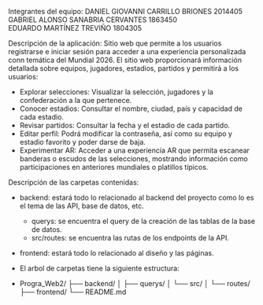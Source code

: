 Integrantes del equipo:
DANIEL GIOVANNI CARRILLO BRIONES 2014405  
GABRIEL ALONSO SANABRIA CERVANTES 1863450  
EDUARDO MARTÍNEZ TREVIÑO 1804305  

Descripción de la aplicación:
Sitio web que permite a los usuarios registrarse e iniciar sesión para acceder a una experiencia personalizada conn temática del Mundial 2026. El sitio web proporcionará información detallada sobre equipos, jugadores, estadios, partidos y permitirá a los usuarios: 
- Explorar selecciones: Visualizar la selección, jugadores y la confederación a la que pertenece.
- Conocer estadios: Consultar el nombre, ciudad, país y capacidad de cada estadio.
- Revisar partidos: Consultar la fecha y el estadio de cada partido.
- Editar perfil: Podrá modificar la contraseña, así como su equipo y estadio favorito y poder darse de baja.
- Experimentar AR: Acceder a una experiencia AR que permita escanear banderas o escudos de las selecciones, mostrando información como participaciones en anteriores mundiales o platillos típicos.

Descripción de las carpetas contenidas:
- backend: estará todo lo relacionado al backend del proyecto como lo es el tema de las API, base de datos, etc.
  - querys: se encuentra el query de la creación de las tablas de la base de datos.
  - src/routes: se encuentra las rutas de  los endpoints de la API.
- frontend: estará todo lo relacionado al diseño y las páginas.

- El arbol de carpetas tiene la siguiente estructura:
- Progra_Web2/
├── backend/
│   ├── querys/
│   └── src/
│       └── routes/
├── frontend/
└── README.md
